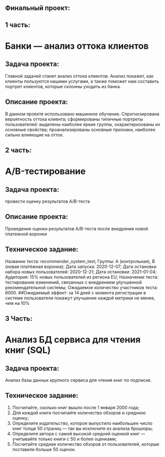 ## Финальный проект: 
## 1 часть:
# Банки — анализ оттока клиентов
## Задача проекта:
Главной задачей станет анализ оттока клиентов. Анализ покажет, как клиенты пользуются нашими услугами, а также поможет нам составить портрет клиентов, которые склонны уходить из банка.
## Описание проекта:
В данном проекте использовано машинное обучение. Спрогнозирована вероятность
оттока клиента; сформированы типичные портреты пользователей: выделены наиболее яркие группы, охарактеризованы их основные свойства; проанализированы основные признаки, наиболее сильно влияющие на отток.
## 2 часть:
# A/B-тестирование
## Задача проекта:
провести оценку результатов A/B-теста
## Описание проекта:
Проведение оценки результатов A/B-теста после внедрения новой платежной воронки
## Техническое задание:
Название теста: recommender_system_test;
Группы: А (контрольная), B (новая платёжная воронка);
Дата запуска: 2020-12-07;
Дата остановки набора новых пользователей: 2020-12-21;
Дата остановки: 2021-01-04;
Аудитория: 15% новых пользователей из региона EU;
Назначение теста: тестирование изменений, связанных с внедрением улучшенной рекомендательной системы;
Ожидаемое количество участников теста: 6000.
##Ожидаемый эффект: 
за 14 дней с момента регистрации в системе пользователи покажут улучшение каждой метрики не менее, чем на 10%
## 3 Часть:
# Анализ БД сервиса для чтения книг (SQL)
## Задача проекта: 
Анализ базы данных крупного сервиса для чтения книг по подписке.
## Техническое задание:
1. Посчитайте, сколько книг вышло после 1 января 2000 года;
2. Для каждой книги посчитайте количество обзоров и среднюю оценку;
3. Определите издательство, которое выпустило наибольшее число книг толще 50 страниц — так вы исключите из анализа брошюры;
4. Определите автора с самой высокой средней оценкой книг — учитывайте только книги с 50 и более оценками;
5. Посчитайте среднее количество обзоров от пользователей, которые поставили больше 50 оценок.

